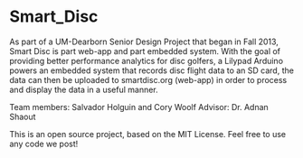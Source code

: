 Smart_Disc
==========

As part of a UM-Dearborn Senior Design Project that began in Fall 2013, Smart Disc is part web-app and part embedded system. With the goal of providing better performance analytics for disc golfers, a Lilypad Arduino powers an embedded system that records disc flight data to an SD card, the data can then be uploaded to smartdisc.org (web-app) in order to process and display the data in a useful manner.

Team members: Salvador Holguin and Cory Woolf
Advisor: Dr. Adnan Shaout

This is an open source project, based on the MIT License. Feel free to use any code we post!
